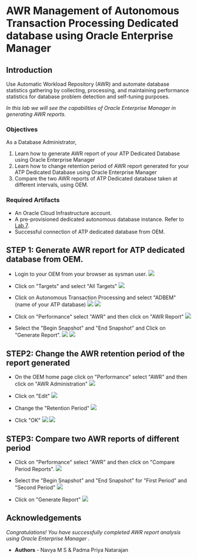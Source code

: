 # AWR Management of Autonomous Transaction Processing Dedicated database using Oracle Enterprise Manager

## Introduction
Use Automatic Workload Repository (AWR) and automate database statistics gathering by collecting, processing, and maintaining performance statistics for database problem detection and self-tuning purposes.

*In this lab we will see the capabilities of Oracle Enterprise Manager in generating AWR reports.*

### Objectives

As a Database Administrator,

1. Learn how to generate AWR report of your ATP Dedicated Database using Oracle Enterprise Manager
2. Learn how to change retention period of AWR report generated for your ATP Dedicated Database using Oracle Enterprise Manager
3. Compare the two AWR reports of ATP Dedicated database taken at different intervals, using OEM.
   

### Required Artifacts

   - An Oracle Cloud Infrastructure account.
   - A pre-provisioned dedicated autonomous database instance. Refer to [Lab 7](?lab=lab-7-provisioning-databases).
   - Successful connection of ATP dedicated database from OEM.


## STEP 1: Generate AWR report for ATP dedicated database from OEM.

- Login to your OEM from your browser as sysman user.
    ![](./images/us1_1.png " ")

- Click on "Targets" and select "All Targets"
    ![](./images/us1_2.png " ")

- Click on Autonomous Transaction Processing and select "ADBEM" (name of your ATP database)
    ![](./images/us1_3.png " ")
    ![](./images/us1_4.png " ")
	
- Click on "Performance" select "AWR" and then click on "AWR Report"
    ![](./images/us1_5.png " ")
  
- Select the "Begin Snapshot" and "End Snapshot" and Click on "Generate Report".
    ![](./images/us1_6.png " ") 
    ![](./images/us1_7.png " ") 
	
## STEP2: Change the AWR retention period of the report generated

- On the OEM home page click on "Performance" select "AWR" and then click on "AWR Administration"
    ![](./images/us1_8.png " ")

- Click on "Edit"
    ![](./images/us1_9.png " ")

- Change the "Retention Period"
    ![](./images/us1_10.png " ")
	
- Click "OK"
    ![](./images/us1_10.png " ")
    ![](./images/us1_11.png " ")

## STEP3: Compare two AWR reports of different period

- Click on "Performance" select "AWR" and then click on "Compare Period Reports".
    ![](./images/us1_12.png " ")

- Select the "Begin Snapshot" and "End Snapshot" for "First Period" and "Second Period"
    ![](./images/us1_14.png " ")

- Click on "Generate Report"
    ![](./images/us1_13.png " ")
    
## Acknowledgements

*Congratulations! You have successfully completed AWR report analysis using Oracle Enterprise Manager .*

- **Authors** - Navya M S & Padma Priya Natarajan

